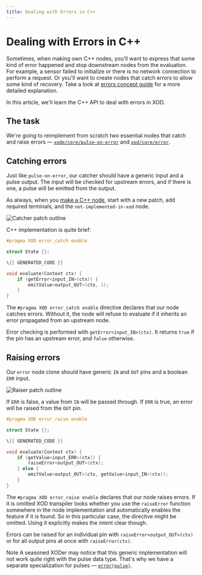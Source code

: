 ```yaml
---
title: Dealing with Errors in C++
---
```


# Dealing with Errors in C++

Sometimes, when making own C++ nodes, you'll want to express that some kind of error happened and stop downstream nodes from the evaluation. For example, a sensor failed to initialize or there is no network connection to perform a request. Or you'll want to create nodes that catch errors to allow some kind of recovery. Take a look at [errors concept guide](../errors/) for a more detailed explanation.

In this article, we'll learn the C++ API to deal with errors in XOD.

## The task

We're going to reimplement from scratch two essential nodes that catch and raise errors — [`xode/core/pulse-on-error`](https://xod.io/libs/xod/core/pulse-on-error) and [`xod/core/error`](https://xod.io/libs/xod/core/error).

## Catching errors

Just like `pulse-on-error`, our catcher should have a generic input and a pulse output. The input will be checked for upstream errors, and if there is one, a pulse will be emitted from the output.

As always, when you [make a C\++ node](../nodes-for-xod-in-cpp), start with a new patch, add required terminals, and the `not-implemented-in-xod` node.

![Catcher patch outline](./catcher.patch.png)

C++ implementation is quite brief:

```cpp
#pragma XOD error_catch enable

struct State {};

\{{ GENERATED_CODE }}

void evaluate(Context ctx) {
    if (getError<input_IN>(ctx)) {
        emitValue<output_OUT>(ctx, 1);
    }
}
```

The `#pragma XOD error_catch enable` directive declares that our node catches errors. Without it, the node will refuse to evaluate if it inherits an error propagated from an upstream node.

Error checking is performed with `getError<input_IN>(ctx)`. It returns `true` if the pin has an upstream error, and `false` otherwise.

## Raising errors

Our `error` node clone should have generic `IN` and `OUT` pins and a boolean `ERR` input.

![Raiser patch outline](./raiser.patch.png)

If `ERR` is false, a value from `IN` will be passed through. If `ERR` is true, an error will be raised from the `OUT` pin.

```cpp
#pragma XOD error_raise enable

struct State {};

\{{ GENERATED_CODE }}

void evaluate(Context ctx) {
    if (getValue<input_ERR>(ctx)) {
        raiseError<output_OUT>(ctx);
    } else {
        emitValue<output_OUT>(ctx, getValue<input_IN>(ctx));
    }
}
```

The `#pragma XOD error_raise enable` declares that our node raises errors. If it is omitted XOD transpiler looks whether you use the `raiseError` function somewhere in the node implementation and automatically enables the feature if it is found. So in this particular case, the directive might be omitted. Using it explicitly makes the intent clear though.

Errors can be raised for an individual pin with `raiseError<output_OUT>(ctx)` or for all output pins at once with `raiseError(ctx)`.

<div class="ui segment note">
<span class="ui ribbon label">Note</span>
A seasoned XODer may notice that this generic implementation will not work quite right with the pulse data type. That's why we have a separate specialization for pulses — <a
href="https://xod.io/libs/xod/core/error(pulse)"><code>error(pulse)</code></a>. 
</div>
